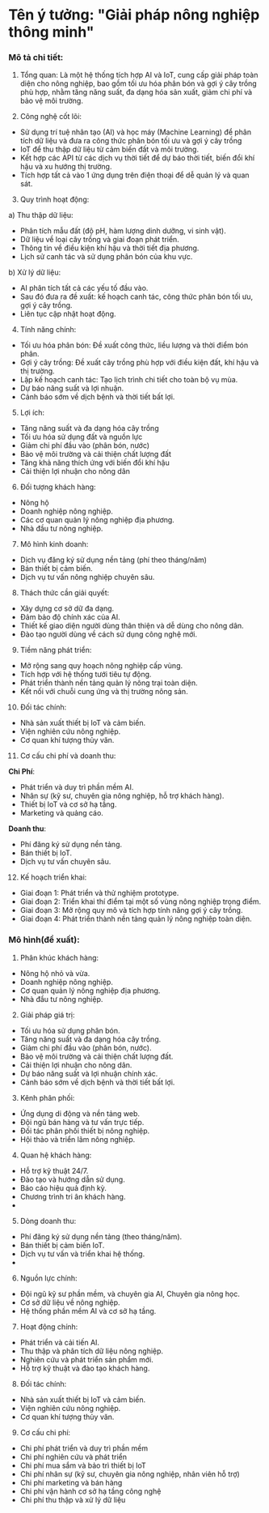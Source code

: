 # Tên ý tưởng: "Giải pháp nông nghiệp thông minh"

### Mô tả chi tiết:
1) Tổng quan:
   Là một hệ thống tích hợp AI và IoT, cung cấp giải pháp toàn diện cho nông nghiệp, bao gồm tối ưu hóa phân bón và gợi ý cây trồng phù hợp, nhằm tăng năng suất, đa dạng hóa sản xuất, giảm chi phí và bảo vệ môi trường.
   
2) Công nghệ cốt lõi:
- Sử dụng trí tuệ nhân tạo (AI) và học máy (Machine Learning) để phân tích dữ liệu và đưa ra công thức phân bón tối ưu và gợi ý cây trồng
- IoT để thu thập dữ liệu từ cảm biến đất và môi trường.
- Kết hợp các API từ các dịch vụ thời tiết để dự báo thời tiết, biến đổi khí hậu và xu hướng thị trường.
- Tích hợp tất cả vào 1 ứng dụng trên điện thoại để dễ quản lý và quan sát.
  
3) Quy trình hoạt động:

a) Thu thập dữ liệu:
- Phân tích mẫu đất (độ pH, hàm lượng dinh dưỡng, vi sinh vật).
- Dữ liệu về loại cây trồng và giai đoạn phát triển.
- Thông tin về điều kiện khí hậu và thời tiết địa phương.
- Lịch sử canh tác và sử dụng phân bón của khu vực.

b) Xử lý dữ liệu:
- AI phân tích tất cả các yếu tố đầu vào.
- Sau đó đưa ra đề xuất: kế hoạch canh tác, công thức phân bón tối ưu, gợi ý cây trồng.
- Liên tục cập nhật hoạt động.

4) Tính năng chính:
- Tối ưu hóa phân bón: Đề xuất công thức, liều lượng và thời điểm bón phân.
- Gợi ý cây trồng: Đề xuất cây trồng phù hợp với điều kiện đất, khí hậu và thị trường.
- Lập kế hoạch canh tác: Tạo lịch trình chi tiết cho toàn bộ vụ mùa.
- Dự báo năng suất và lợi nhuận.
- Cảnh báo sớm về dịch bệnh và thời tiết bất lợi.
  
5) Lợi ích:
- Tăng năng suất và đa dạng hóa cây trồng
- Tối ưu hóa sử dụng đất và nguồn lực
- Giảm chi phí đầu vào (phân bón, nước)
- Bảo vệ môi trường và cải thiện chất lượng đất
- Tăng khả năng thích ứng với biến đổi khí hậu
- Cải thiện lợi nhuận cho nông dân
  
6) Đối tượng khách hàng:
- Nông hộ 
- Doanh nghiệp nông nghiệp.
- Các cơ quan quản lý nông nghiệp địa phương.
- Nhà đầu tư nông nghiệp.

7) Mô hình kinh doanh:
- Dịch vụ đăng ký sử dụng nền tảng (phí theo tháng/năm)
- Bán thiết bị cảm biến.
- Dịch vụ tư vấn nông nghiệp chuyên sâu.

8) Thách thức cần giải quyết:
- Xây dựng cơ sở dữ đa dạng.
- Đảm bảo độ chính xác của AI.
- Thiết kế giao diện người dùng thân thiện và dễ dùng cho nông dân.
- Đào tạo người dùng về cách sử dụng công nghệ mới.

9) Tiềm năng phát triển:
- Mở rộng sang quy hoạch nông nghiệp cấp vùng.
- Tích hợp với hệ thống tưới tiêu tự động.
- Phát triển thành nền tảng quản lý nông trại toàn diện.
- Kết nối với chuỗi cung ứng và thị trường nông sản.

10) Đối tác chính:
- Nhà sản xuất thiết bị IoT và cảm biến.
- Viện nghiên cứu nông nghiệp.
- Cơ quan khí tượng thủy văn.

11) Cơ cấu chi phí và doanh thu:

**Chi Phí**:
- Phát triển và duy trì phần mềm AI.
- Nhân sự (kỹ sư, chuyên gia nông nghiệp, hỗ trợ khách hàng).
- Thiết bị IoT và cơ sở hạ tầng.
- Marketing và quảng cáo.

**Doanh thu**:
- Phí đăng ký sử dụng nền tảng.
- Bán thiết bị IoT.
- Dịch vụ tư vấn chuyên sâu.

12) Kế hoạch triển khai:
- Giai đoạn 1: Phát triển và thử nghiệm prototype.
- Giai đoạn 2: Triển khai thí điểm tại một số vùng nông nghiệp trọng điểm.
- Giai đoạn 3: Mở rộng quy mô và tích hợp tính năng gợi ý cây trồng.
- Giai đoạn 4: Phát triển thành nền tảng quản lý nông nghiệp toàn diện.

### Mô hình(đề xuất):

1) Phân khúc khách hàng:
- Nông hộ nhỏ và vừa.
- Doanh nghiệp nông nghiệp.
- Cơ quan quản lý nông nghiệp địa phương.
- Nhà đầu tư nông nghiệp.
  
2) Giải pháp giá trị:
- Tối ưu hóa sử dụng phân bón.
- Tăng năng suất và đa dạng hóa cây trồng.
- Giảm chi phí đầu vào (phân bón, nước).
- Bảo vệ môi trường và cải thiện chất lượng đất.
- Cải thiện lợi nhuận cho nông dân.
- Dự báo năng suất và lợi nhuận chính xác.
- Cảnh báo sớm về dịch bệnh và thời tiết bất lợi.
  
3) Kênh phân phối:
- Ứng dụng di động và nền tảng web.
- Đội ngũ bán hàng và tư vấn trực tiếp.
- Đối tác phân phối thiết bị nông nghiệp.
- Hội thảo và triển lãm nông nghiệp.
  
4) Quan hệ khách hàng:
- Hỗ trợ kỹ thuật 24/7.
- Đào tạo và hướng dẫn sử dụng.
- Báo cáo hiệu quả định kỳ.
- Chương trình tri ân khách hàng.
- 
5) Dòng doanh thu:
- Phí đăng ký sử dụng nền tảng (theo tháng/năm).
- Bán thiết bị cảm biến IoT.
- Dịch vụ tư vấn và triển khai hệ thống.
- 
6) Nguồn lực chính:
- Đội ngũ kỹ sư phần mềm, và chuyên gia AI, Chuyên gia nông học.
- Cơ sở dữ liệu về nông nghiệp.
- Hệ thống phần mềm AI và cơ sở hạ tầng.
  
7) Hoạt động chính:
- Phát triển và cải tiến AI.
- Thu thập và phân tích dữ liệu nông nghiệp.
- Nghiên cứu và phát triển sản phẩm mới.
- Hỗ trợ kỹ thuật và đào tạo khách hàng.
  
8) Đối tác chính:
- Nhà sản xuất thiết bị IoT và cảm biến.
- Viện nghiên cứu nông nghiệp.
- Cơ quan khí tượng thủy văn.
  
9) Cơ cấu chi phí:
- Chi phí phát triển và duy trì phần mềm
- Chi phí nghiên cứu và phát triển
- Chi phí mua sắm và bảo trì thiết bị IoT
- Chi phí nhân sự (kỹ sư, chuyên gia nông nghiệp, nhân viên hỗ trợ)
- Chi phí marketing và bán hàng
- Chi phí vận hành cơ sở hạ tầng công nghệ
- Chi phí thu thập và xử lý dữ liệu


